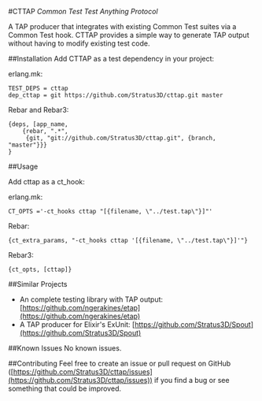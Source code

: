 #CTTAP
*Common Test Test Anything Protocol*

A TAP producer that integrates with existing Common Test suites via a Common Test hook. CTTAP provides a simple way to generate TAP output without having to modify existing test code.

##Installation
Add CTTAP as a test dependency in your project:

erlang.mk:

    TEST_DEPS = cttap
    dep_cttap = git https://github.com/Stratus3D/cttap.git master

Rebar and Rebar3:

    {deps, [app_name,
        {rebar, ".*",
         {git, "git://github.com/Stratus3D/cttap.git", {branch, "master"}}}
    }

##Usage

Add cttap as a ct_hook:

erlang.mk:

    CT_OPTS ='-ct_hooks cttap "[{filename, \"../test.tap\"}]"'

Rebar:

    {ct_extra_params, "-ct_hooks cttap '[{filename, \"../test.tap\"}]'"}

Rebar3:

    {ct_opts, [cttap]}

##Similar Projects

* An complete testing library with TAP output: [https://github.com/ngerakines/etap](https://github.com/ngerakines/etap)
* A TAP producer for Elixir's ExUnit: [https://github.com/Stratus3D/Spout](https://github.com/Stratus3D/Spout)

##Known Issues
No known issues.

##Contributing
Feel free to create an issue or pull request on GitHub ([https://github.com/Stratus3D/cttap/issues](https://github.com/Stratus3D/cttap/issues)) if you find a bug or see something that could be improved.

